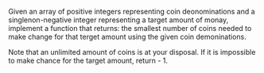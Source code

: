 Given an array of positive integers representing coin deonominations and a singlenon-negative integer representing a target amount of monay, implement a function that returns:
    the smallest number of coins needed to make change for that terget amount using the given coin demoninations. 
    
Note that an unlimited amount of coins is at your disposal. If it is impossible to make chance for the target amount, return - 1.